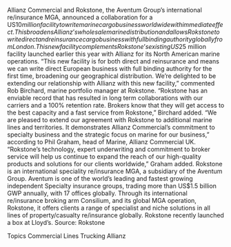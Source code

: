 Allianz Commercial and Rokstone, the Aventum Group’s international re/insurance MGA, announced a collaboration for a US$10 million facility to write marine cargo business worldwide with immediate effect.
This broadens Allianz’s wholesale marine distribution and allows Rokstone to write direct and reinsurance cargo business with full binding authority globally from London. This new facility complements Rokstone’s existing US$25 million facility launched earlier this year with Allianz for its North American marine operations.
“This new facility is for both direct and reinsurance and means we can write direct European business with full binding authority for the first time, broadening our geographical distribution. We’re delighted to be extending our relationship with Allianz with this new facility,” commented Rob Birchard, marine portfolio manager at Rokstone.
“Rokstone has an enviable record that has resulted in long term collaborations with our carriers and a 100% retention rate. Brokers know that they will get access to the best capacity and a fast service from Rokstone,” Birchard added.
“We are pleased to extend our agreement with Rokstone to additional marine lines and territories. It demonstrates Allianz Commercial’s commitment to specialty business and the strategic focus on marine for our business,” according to Phil Graham, head of Marine, Allianz Commercial UK.
“Rokstone’s technology, expert underwriting and commitment to broker service will help us continue to expand the reach of our high-quality products and solutions for our clients worldwide,” Graham added.
Rokstone is an international speciality re/insurance MGA, a subsidiary of the Aventum Group. Aventum is one of the world’s leading and fastest growing independent Specialty insurance groups, trading more than US$1.5 billion GWP annually, with 17 offices globally. Through its international re/insurance broking arm Consilium, and its global MGA operation, Rokstone, it offers clients a range of specialist and niche solutions in all lines of property/casualty re/insurance globally. Rokstone recently launched a box at Lloyd’s.
Source: Rokstone

Topics
Commercial Lines
Trucking
Allianz
